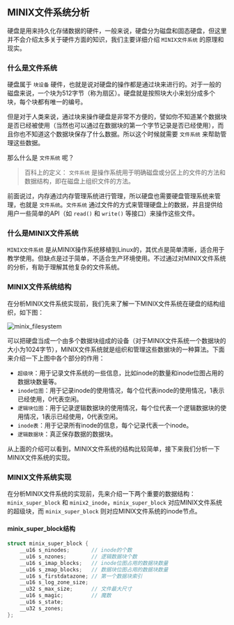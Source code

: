 ## MINIX文件系统分析

硬盘是用来持久化存储数据的硬件，一般来说，硬盘分为磁盘和固态硬盘，但这里并不会介绍太多关于硬件方面的知识，我们主要详细介绍 `MINIX文件系统` 的原理和现实。

### 什么是文件系统

硬盘属于 `块设备` 硬件，也就是说对硬盘的操作都是通过块来进行的。对于一般的磁盘来说，一个块为512字节（称为扇区）。硬盘就是按照块大小来划分成多个块，每个块都有唯一的编号。

但是对于人类来说，通过块来操作硬盘是非常不方便的，譬如你不知道某个数据块是否已经被使用（当然也可以通过在数据块的第一个字节记录是否已经使用），而且你也不知道这个数据块保存了什么数据。所以这个时候就需要 `文件系统` 来帮助管理这些数据。

那么什么是 `文件系统` 呢？

> 百科上的定义： `文件系统` 是操作系统用于明确磁盘或分区上的文件的方法和数据结构，即在磁盘上组织文件的方法。

前面说过，内存通过内存管理系统进行管理，所以硬盘也需要硬盘管理系统来管理，也就是 `文件系统`。`文件系统` 通过文件的方式来管理硬盘上的数据，并且提供给用户一些简单的API（如 `read()` 和 `write()` 等接口）来操作这些文件。

### 什么是MINIX文件系统

`MINIX文件系统` 是从MINIX操作系统移植到Linux的，其优点是简单清晰，适合用于教学使用。但缺点是过于简单，不适合生产环境使用。不过通过对MINIX文件系统的分析，有助于理解其他复杂的文件系统。

### MINIX文件系统结构

在分析MINIX文件系统实现前，我们先来了解一下MINIX文件系统在硬盘的结构组织，如下图：

![minix_filesystem](https://raw.githubusercontent.com/liexusong/linux-source-code-analyze/master/images/minix_filesystem.png)

可以把硬盘当成一个由多个数据块组成的设备（对于MINIX文件系统一个数据块的大小为1024字节），MINIX文件系统就是组织和管理这些数据块的一种算法。下面来介绍一下上图中各个部分的作用：

* `超级块`：用于记录文件系统的一些信息，比如inode的数量和inode位图占用的数据块数量等。
* `inode位图`：用于记录inode的使用情况，每个位代表inode的使用情况，1表示已经使用，0代表空闲。
* `逻辑块位图`：用于记录逻辑数据块的使用情况，每个位代表一个逻辑数据块的使用情况，1表示已经使用，0代表空闲。
* `inode表`：用于记录所有inode的信息，每个记录代表一个inode。
* `逻辑数据块`：真正保存数据的数据块。

从上面的介绍可以看到，MINIX文件系统的结构比较简单，接下来我们分析一下MINIX文件系统的实现。

### MINIX文件系统实现

在分析MINIX文件系统的实现前，先来介绍一下两个重要的数据结构：`minix_super_block` 和 `minix2_inode`，`minix_super_block` 对应MINIX文件系统的超级块，而 `minix_super_block` 则对应MINIX文件系统的inode节点。

#### minix_super_block结构
```c
struct minix_super_block {
    __u16 s_ninodes;       // inode的个数
    __u16 s_nzones;        // 逻辑数据块个数
    __u16 s_imap_blocks;   // inode位图占用的数据块数量
    __u16 s_zmap_blocks;   // 数据块位图占用的数据块数量
    __u16 s_firstdatazone; // 第一个数据块索引
    __u16 s_log_zone_size;
    __u32 s_max_size;      // 文件最大尺寸
    __u16 s_magic;         // 魔数
    __u16 s_state;
    __u32 s_zones;
};
```
